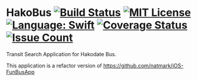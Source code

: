 # HakoBus [![Build Status](https://travis-ci.org/natmark/HakoBus.svg?branch=master)](https://travis-ci.org/natmark/HakoBus) [![MIT License](http://img.shields.io/badge/license-MIT-blue.svg?style=flat)](LICENSE) [![Language: Swift](https://img.shields.io/badge/lang-Swift-yellow.svg?style=flat)](https://developer.apple.com/swift/) [![Coverage Status](https://coveralls.io/repos/github/natmark/HakoBus/badge.svg?branch=master)](https://coveralls.io/github/natmark/HakoBus?branch=master) [![Issue Count](https://codeclimate.com/github/natmark/HakoBus/badges/issue_count.svg)](https://codeclimate.com/github/natmark/HakoBus)

Transit Search Application for Hakodate Bus.

This application is a refactor version of https://github.com/natmark/iOS-FunBusApp
